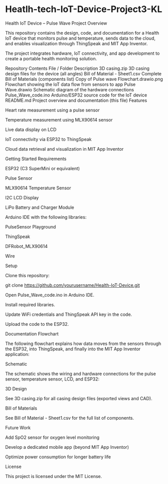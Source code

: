 # Heatlh-tech-IoT-Device-Project3-KL

Health IoT Device – Pulse Wave Project
Overview

This repository contains the design, code, and documentation for a Health IoT device that monitors pulse and temperature, sends data to the cloud, and enables visualization through ThingSpeak and MIT App Inventor.

The project integrates hardware, IoT connectivity, and app development to create a portable health monitoring solution.

Repository Contents
File / Folder	Description
3D casing.zip	3D casing design files for the device (all angles)
Bill of Material - Sheet1.csv	Complete Bill of Materials (components list)
Copy of Pulse wave Flowchart.drawio.png	Flowchart showing the IoT data flow from sensors to app
Pulse Wave.drawio	Schematic diagram of the hardware connections
Pulse_Wave_code.ino	Arduino/ESP32 source code for the IoT device
README.md	Project overview and documentation (this file)
Features

Heart rate measurement using a pulse sensor

Temperature measurement using MLX90614 sensor

Live data display on LCD

IoT connectivity via ESP32 to ThingSpeak

Cloud data retrieval and visualization in MIT App Inventor

Getting Started
Requirements

ESP32 (C3 SuperMini or equivalent)

Pulse Sensor

MLX90614 Temperature Sensor

I2C LCD Display

LiPo Battery and Charger Module

Arduino IDE with the following libraries:

PulseSensor Playground

ThingSpeak

DFRobot_MLX90614

Wire

Setup

Clone this repository:

git clone https://github.com/yourusername/Health-IoT-Device.git


Open Pulse_Wave_code.ino in Arduino IDE.

Install required libraries.

Update WiFi credentials and ThingSpeak API key in the code.

Upload the code to the ESP32.

Documentation
Flowchart

The following flowchart explains how data moves from the sensors through the ESP32, into ThingSpeak, and finally into the MIT App Inventor application:

Schematic

The schematic shows the wiring and hardware connections for the pulse sensor, temperature sensor, LCD, and ESP32:

3D Design

See 3D casing.zip for all casing design files (exported views and CAD).

Bill of Materials

See Bill of Material - Sheet1.csv for the full list of components.

Future Work

Add SpO2 sensor for oxygen level monitoring

Develop a dedicated mobile app (beyond MIT App Inventor)

Optimize power consumption for longer battery life

License

This project is licensed under the MIT License.
